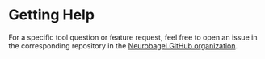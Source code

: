 # Getting Help

For a specific tool question or feature request, feel free to open an issue in the corresponding repository in the [Neurobagel GitHub organization](https://github.com/neurobagel).
